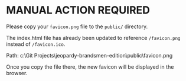 # MANUAL ACTION REQUIRED

Please copy your `favicon.png` file to the `public/` directory.

The index.html file has already been updated to reference `/favicon.png` instead of `/favicon.ico`.

Path: c:\Git Projects\jeopardy-brandsmen-edition\public\favicon.png

Once you copy the file there, the new favicon will be displayed in the browser.